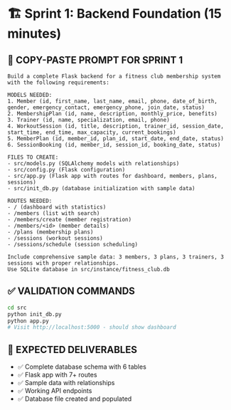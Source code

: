 # 🏗️ Sprint 1: Backend Foundation (15 minutes)

## 🎯 **COPY-PASTE PROMPT FOR SPRINT 1**

```
Build a complete Flask backend for a fitness club membership system with the following requirements:

MODELS NEEDED:
1. Member (id, first_name, last_name, email, phone, date_of_birth, gender, emergency_contact, emergency_phone, join_date, status)
2. MembershipPlan (id, name, description, monthly_price, benefits)
3. Trainer (id, name, specialization, email, phone)
4. WorkoutSession (id, title, description, trainer_id, session_date, start_time, end_time, max_capacity, current_bookings)
5. MemberPlan (id, member_id, plan_id, start_date, end_date, status)
6. SessionBooking (id, member_id, session_id, booking_date, status)

FILES TO CREATE:
- src/models.py (SQLAlchemy models with relationships)
- src/config.py (Flask configuration)
- src/app.py (Flask app with routes for dashboard, members, plans, sessions)
- src/init_db.py (database initialization with sample data)

ROUTES NEEDED:
- / (dashboard with statistics)
- /members (list with search)
- /members/create (member registration)
- /members/<id> (member details)
- /plans (membership plans)
- /sessions (workout sessions)
- /sessions/schedule (session scheduling)

Include comprehensive sample data: 3 members, 3 plans, 3 trainers, 3 sessions with proper relationships.
Use SQLite database in src/instance/fitness_club.db
```

## ✅ **VALIDATION COMMANDS**

```bash
cd src
python init_db.py
python app.py
# Visit http://localhost:5000 - should show dashboard
```

## 🎯 **EXPECTED DELIVERABLES**

- ✅ Complete database schema with 6 tables
- ✅ Flask app with 7+ routes
- ✅ Sample data with relationships
- ✅ Working API endpoints
- ✅ Database file created and populated
